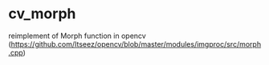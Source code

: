 # cv_morph
reimplement of Morph function in  opencv (https://github.com/Itseez/opencv/blob/master/modules/imgproc/src/morph.cpp)
